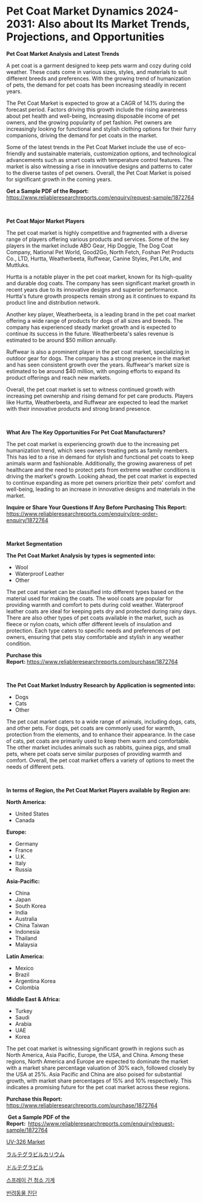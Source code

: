 <p><h1>Pet Coat Market Dynamics 2024-2031: Also about Its Market Trends, Projections, and Opportunities</h1></p><p><strong>Pet Coat Market Analysis and Latest Trends</strong></p>
<p><p>A pet coat is a garment designed to keep pets warm and cozy during cold weather. These coats come in various sizes, styles, and materials to suit different breeds and preferences. With the growing trend of humanization of pets, the demand for pet coats has been increasing steadily in recent years.</p><p>The Pet Coat Market is expected to grow at a CAGR of 14.1% during the forecast period. Factors driving this growth include the rising awareness about pet health and well-being, increasing disposable income of pet owners, and the growing popularity of pet fashion. Pet owners are increasingly looking for functional and stylish clothing options for their furry companions, driving the demand for pet coats in the market.</p><p>Some of the latest trends in the Pet Coat Market include the use of eco-friendly and sustainable materials, customization options, and technological advancements such as smart coats with temperature control features. The market is also witnessing a rise in innovative designs and patterns to cater to the diverse tastes of pet owners. Overall, the Pet Coat Market is poised for significant growth in the coming years.</p></p>
<p><strong>Get a Sample PDF of the Report:&nbsp;</strong> <a href="https://www.reliableresearchreports.com/enquiry/request-sample/1872764">https://www.reliableresearchreports.com/enquiry/request-sample/1872764</a></p>
<p>&nbsp;</p>
<p><strong>Pet Coat Major Market Players</strong></p>
<p><p>The pet coat market is highly competitive and fragmented with a diverse range of players offering various products and services. Some of the key players in the market include ABO Gear, Hip Doggie, The Dog Coat Company, National Pet World, Good2Go, North Fetch, Foshan Pet Products Co., LTD, Hurtta, Weatherbeeta, Ruffwear, Canine Styles, Pet Life, and Muttluks.</p><p>Hurtta is a notable player in the pet coat market, known for its high-quality and durable dog coats. The company has seen significant market growth in recent years due to its innovative designs and superior performance. Hurtta's future growth prospects remain strong as it continues to expand its product line and distribution network.</p><p>Another key player, Weatherbeeta, is a leading brand in the pet coat market offering a wide range of products for dogs of all sizes and breeds. The company has experienced steady market growth and is expected to continue its success in the future. Weatherbeeta's sales revenue is estimated to be around $50 million annually.</p><p>Ruffwear is also a prominent player in the pet coat market, specializing in outdoor gear for dogs. The company has a strong presence in the market and has seen consistent growth over the years. Ruffwear's market size is estimated to be around $40 million, with ongoing efforts to expand its product offerings and reach new markets.</p><p>Overall, the pet coat market is set to witness continued growth with increasing pet ownership and rising demand for pet care products. Players like Hurtta, Weatherbeeta, and Ruffwear are expected to lead the market with their innovative products and strong brand presence.</p></p>
<p>&nbsp;</p>
<p><strong>What Are The Key Opportunities For Pet Coat Manufacturers?</strong></p>
<p><p>The pet coat market is experiencing growth due to the increasing pet humanization trend, which sees owners treating pets as family members. This has led to a rise in demand for stylish and functional pet coats to keep animals warm and fashionable. Additionally, the growing awareness of pet healthcare and the need to protect pets from extreme weather conditions is driving the market's growth. Looking ahead, the pet coat market is expected to continue expanding as more pet owners prioritize their pets' comfort and well-being, leading to an increase in innovative designs and materials in the market.</p></p>
<p><strong>Inquire or Share Your Questions If Any Before Purchasing This Report:</strong> <a href="https://www.reliableresearchreports.com/enquiry/pre-order-enquiry/1872764">https://www.reliableresearchreports.com/enquiry/pre-order-enquiry/1872764</a></p>
<p>&nbsp;</p>
<p><strong>Market Segmentation</strong></p>
<p><strong>The Pet Coat Market Analysis by types is segmented into:</strong></p>
<p><ul><li>Wool</li><li>Waterproof Leather</li><li>Other</li></ul></p>
<p><p>The pet coat market can be classified into different types based on the material used for making the coats. The wool coats are popular for providing warmth and comfort to pets during cold weather. Waterproof leather coats are ideal for keeping pets dry and protected during rainy days. There are also other types of pet coats available in the market, such as fleece or nylon coats, which offer different levels of insulation and protection. Each type caters to specific needs and preferences of pet owners, ensuring that pets stay comfortable and stylish in any weather condition.</p></p>
<p><strong>Purchase this Report:&nbsp;</strong><a href="https://www.reliableresearchreports.com/purchase/1872764">https://www.reliableresearchreports.com/purchase/1872764</a></p>
<p>&nbsp;</p>
<p><strong>The Pet Coat Market Industry Research by Application is segmented into:</strong></p>
<p><ul><li>Dogs</li><li>Cats</li><li>Other</li></ul></p>
<p><p>The pet coat market caters to a wide range of animals, including dogs, cats, and other pets. For dogs, pet coats are commonly used for warmth, protection from the elements, and to enhance their appearance. In the case of cats, pet coats are primarily used to keep them warm and comfortable. The other market includes animals such as rabbits, guinea pigs, and small pets, where pet coats serve similar purposes of providing warmth and comfort. Overall, the pet coat market offers a variety of options to meet the needs of different pets.</p></p>
<p>&nbsp;</p>
<p><strong>In terms of Region, the Pet Coat Market Players available by Region are:</strong></p>
<p>
    <p> <strong> North America: </strong>
        <ul>
            <li>United States</li>
            <li>Canada</li>
        </ul>
        </p> 
    <p> <strong> Europe: </strong>
        <ul>
            <li>Germany</li>
            <li>France</li>
            <li>U.K.</li>
            <li>Italy</li>
            <li>Russia</li>
        </ul>
        </p> 
    <p> <strong> Asia-Pacific: </strong>
        <ul>
            <li>China</li>
            <li>Japan</li>
            <li>South Korea</li>
            <li>India</li>
            <li>Australia</li>
            <li>China Taiwan</li>
            <li>Indonesia</li>
            <li>Thailand</li>
            <li>Malaysia</li>
        </ul>
        </p> 
    <p> <strong> Latin America: </strong>
        <ul>
            <li>Mexico</li>
            <li>Brazil</li>
            <li>Argentina Korea</li>
            <li>Colombia</li>
        </ul>
        </p> 
    <p> <strong> Middle East & Africa: </strong>
        <ul>
            <li>Turkey</li>
            <li>Saudi</li>
            <li>Arabia</li>
            <li>UAE</li>
            <li>Korea</li>
        </ul>
    </p>
    </p>
<p><p>The pet coat market is witnessing significant growth in regions such as North America, Asia Pacific, Europe, the USA, and China. Among these regions, North America and Europe are expected to dominate the market with a market share percentage valuation of 30% each, followed closely by the USA at 25%. Asia Pacific and China are also poised for substantial growth, with market share percentages of 15% and 10% respectively. This indicates a promising future for the pet coat market across these regions.</p></p>
<p><strong>Purchase this Report: </strong><a href="https://www.reliableresearchreports.com/purchase/1872764">https://www.reliableresearchreports.com/purchase/1872764</a></p>
<p>&nbsp;<strong>Get a Sample PDF of the Report:&nbsp;&nbsp;</strong><a href="https://www.reliableresearchreports.com/enquiry/request-sample/1872764">https://www.reliableresearchreports.com/enquiry/request-sample/1872764</a></p>
<p><strong></strong></p>
<p><p><a href="https://issuu.com/reportprime-2/docs/uv-326-market-size-2030.pptx">UV-326 Market</a></p><p><a href="https://github.com/lrlmopnhwd79300/Market-Research-Report-List-1/blob/main/74743103157.md">ラルテグラビルカリウム</a></p><p><a href="https://github.com/wkuactfdzwizk06/Market-Research-Report-List-1/blob/main/12987053156.md">ドルテグラビル</a></p><p><a href="https://medium.com/@melodyfunk1988/%EC%8A%A4%ED%94%84%EB%A0%88%EC%9D%B4-%EA%B1%B4-%EC%B2%AD%EC%86%8C-%EA%B8%B0%EA%B3%84-%EC%8B%9C%EC%9E%A5-%EA%B7%9C%EB%AA%A8-cagr-%EB%8F%99%ED%96%A5-2024-2030-513806fcfd30">스프레이 건 청소 기계</a></p><p><a href="https://medium.com/@mathieu.rico66/%EB%8F%99%EB%B0%98%EC%9E%90-%EB%8F%99%EB%AC%BC-%EC%A7%84%EB%8B%A8-%EC%8B%9C%EC%9E%A5-%EC%8B%9C%EC%9E%A5-%EC%A0%90%EC%9C%A0%EC%9C%A8-%EC%8B%9C%EC%9E%A5-%EB%8F%99%ED%96%A5-%EB%B0%8F-%EB%AF%B8%EB%9E%98-%EC%84%B1%EC%9E%A5-%EC%A1%B0%EC%82%AC-e55075e9420a">반려동물 진단</a></p></p>